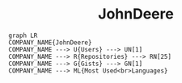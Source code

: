 <h1 align="center">JohnDeere</h1>

```mermaid
graph LR
COMPANY_NAME{JohnDeere}
COMPANY_NAME ---> U{Users} ---> UN[1]
COMPANY_NAME ---> R{Repositories} ---> RN[25]
COMPANY_NAME ---> G{Gists} ---> GN[1]
COMPANY_NAME ---> ML{Most Used<br>Languages}
```
